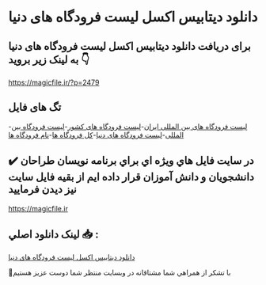 # دانلود دیتابیس اکسل لیست فرودگاه های دنیا

## برای دریافت دانلود دیتابیس اکسل لیست فرودگاه های دنیا به لینک زیر بروید 👇

https://magicfile.ir/?p=2479

## تگ های فایل

-[لیست فرودگاه های بین المللی ایران](https://magicfile.ir/product/%d8%af%db%8c%d8%aa%d8%a7%d8%a8%db%8c%d8%b3-%d8%a7%da%a9%d8%b3%d9%84-%d9%84%db%8c%d8%b3%d8%aa-%d9%81%d8%b1%d9%88%d8%af%da%af%d8%a7%d9%87-%d9%87%d8%a7%db%8c-%d8%af%d9%86%db%8c%d8%a7/)-[لیست فرودگاه های کشور](https://magicfile.ir/product/%d8%af%db%8c%d8%aa%d8%a7%d8%a8%db%8c%d8%b3-%d8%a7%da%a9%d8%b3%d9%84-%d9%84%db%8c%d8%b3%d8%aa-%d9%81%d8%b1%d9%88%d8%af%da%af%d8%a7%d9%87-%d9%87%d8%a7%db%8c-%d8%af%d9%86%db%8c%d8%a7/)-[لیست فرودگاه بین المللی](https://magicfile.ir/product/%d8%af%db%8c%d8%aa%d8%a7%d8%a8%db%8c%d8%b3-%d8%a7%da%a9%d8%b3%d9%84-%d9%84%db%8c%d8%b3%d8%aa-%d9%81%d8%b1%d9%88%d8%af%da%af%d8%a7%d9%87-%d9%87%d8%a7%db%8c-%d8%af%d9%86%db%8c%d8%a7/)-[لیست فرودگاه های دنیا](https://magicfile.ir/product/%d8%af%db%8c%d8%aa%d8%a7%d8%a8%db%8c%d8%b3-%d8%a7%da%a9%d8%b3%d9%84-%d9%84%db%8c%d8%b3%d8%aa-%d9%81%d8%b1%d9%88%d8%af%da%af%d8%a7%d9%87-%d9%87%d8%a7%db%8c-%d8%af%d9%86%db%8c%d8%a7/)-[کل فرودگاه ها](https://magicfile.ir/product/%d8%af%db%8c%d8%aa%d8%a7%d8%a8%db%8c%d8%b3-%d8%a7%da%a9%d8%b3%d9%84-%d9%84%db%8c%d8%b3%d8%aa-%d9%81%d8%b1%d9%88%d8%af%da%af%d8%a7%d9%87-%d9%87%d8%a7%db%8c-%d8%af%d9%86%db%8c%d8%a7/)-[نام فرودگاه ها](https://magicfile.ir/product/%d8%af%db%8c%d8%aa%d8%a7%d8%a8%db%8c%d8%b3-%d8%a7%da%a9%d8%b3%d9%84-%d9%84%db%8c%d8%b3%d8%aa-%d9%81%d8%b1%d9%88%d8%af%da%af%d8%a7%d9%87-%d9%87%d8%a7%db%8c-%d8%af%d9%86%db%8c%d8%a7/)

## ✔️ در سايت فايل هاي ويژه اي براي برنامه نويسان طراحان دانشجويان و دانش آموزان قرار داده ايم از بقيه فايل سايت نيز ديدن فرماييد

https://magicfile.ir


## لينک دانلود اصلي 📥 :

[دانلود دیتابیس اکسل لیست فرودگاه های دنیا](https://magicfile.ir/product/%d8%af%db%8c%d8%aa%d8%a7%d8%a8%db%8c%d8%b3-%d8%a7%da%a9%d8%b3%d9%84-%d9%84%db%8c%d8%b3%d8%aa-%d9%81%d8%b1%d9%88%d8%af%da%af%d8%a7%d9%87-%d9%87%d8%a7%db%8c-%d8%af%d9%86%db%8c%d8%a7/) 


🙏با تشکر از همراهي شما مشتاقانه در وبسایت منتظر شما دوست عزیز هستیم

